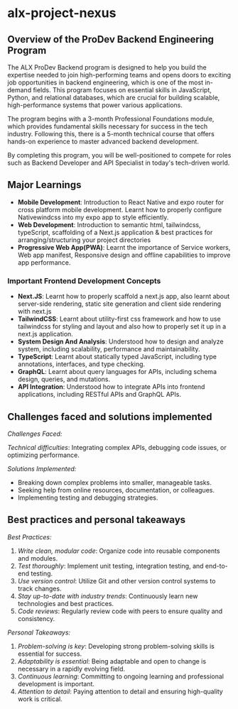 # alx-project-nexus

## Overview of the ProDev Backend Engineering Program

The ALX ProDev Backend program is designed to help you build the expertise needed to join high-performing teams and opens doors to exciting job opportunities in backend engineering, which is one of the most in-demand fields. This program focuses on essential skills in JavaScript, Python, and relational databases, which are crucial for building scalable, high-performance systems that power various applications.

The program begins with a 3-month Professional Foundations module, which provides fundamental skills necessary for success in the tech industry. Following this, there is a 5-month technical course that offers hands-on experience to master advanced backend development.

By completing this program, you will be well-positioned to compete for roles such as Backend Developer and API Specialist in today's tech-driven world.

## Major Learnings

- **Mobile Development**: Introduction to React Native and expo router for cross platform mobile development. Learnt how to properly configure Nativewindcss into my expo app to style efficiently.
- **Web Development**: Introduction to semantic html, tailwindcss, typeScript, scaffolding of a Next.js application & best practices for arranging/structuring your project directories
- **Progressive Web App(PWA)**: Learnt the importance of Service workers, Web app manifest, Responsive design and offline capabilities to improve app performance.

### Important Frontend Development Concepts

- **Next.JS**: Learnt how to properly scaffold a next.js app, also learnt about server-side rendering, static site generation and client side rendering with next.js
- **TailwindCSS**: Learnt about utility-first css framework and how to use tailwindcss for styling and layout and also how to properly set it up in a next.js application.
- **System Design And Analysis**: Understood how to design and analyze system, including scalability, performance and maintainability.
- **TypeScript**: Learnt about statically typed JavaScript, including type annotations, interfaces, and type checking.
- **GraphQL**: Learnt about query languages for APIs, including schema design, queries, and mutations.
- **API Integration**:  Understood how to integrate APIs into frontend applications, including RESTful APIs and GraphQL APIs.

## Challenges faced and solutions implemented

*Challenges Faced:*

 *Technical difficulties*: Integrating complex APIs, debugging code issues, or optimizing performance.

*Solutions Implemented:*

- Breaking down complex problems into smaller, manageable tasks.
- Seeking help from online resources, documentation, or colleagues.
- Implementing testing and debugging strategies.

## Best practices and personal takeaways

*Best Practices:*

1. *Write clean, modular code*: Organize code into reusable components and modules.
2. *Test thoroughly*: Implement unit testing, integration testing, and end-to-end testing.
3. *Use version control*: Utilize Git and other version control systems to track changes.
4. *Stay up-to-date with industry trends*: Continuously learn new technologies and best practices.
5. *Code reviews*: Regularly review code with peers to ensure quality and consistency.

*Personal Takeaways:*

1. *Problem-solving is key*: Developing strong problem-solving skills is essential for success.
2. *Adaptability is essential*: Being adaptable and open to change is necessary in a rapidly evolving field.
4. *Continuous learning*: Committing to ongoing learning and professional development is important.
5. *Attention to detail*: Paying attention to detail and ensuring high-quality work is critical.

